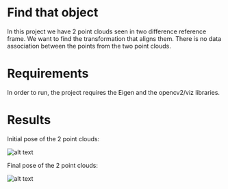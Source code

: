 # Find that object

In this project we have 2 point clouds seen in two difference reference frame. 
We want to find the transformation that aligns them. 
There is no data association between the points from the two point clouds. 

# Requirements

In order to run, the project requires the Eigen and the opencv2/viz libraries.


# Results
Initial pose of the 2 point clouds:

![alt text](https://gitlab.com/francescofratt/probabilistic-robotics/blob/master/images/findthatobj.png)


Final pose of the 2 point clouds:

![alt text](https://gitlab.com/francescofratt/probabilistic-robotics/blob/master/images/findthatobj2.png)